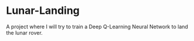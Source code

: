 # Lunar-Landing
A project where I will try to train a Deep Q-Learning Neural Network to land the lunar rover.
